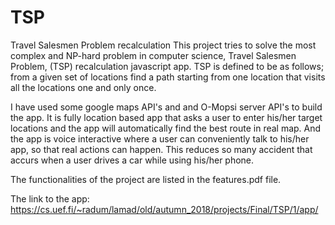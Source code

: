 # TSP
Travel Salesmen Problem recalculation
This project tries to solve the most complex and NP-hard problem in computer science, Travel Salesmen Problem, (TSP) recalculation javascript app. 
TSP is defined to be as follows; from a given set of locations find a path starting from one location that visits all the locations one and only once.

I have used some google maps API's and and O-Mopsi server API's to build the app.
It is fully location based app that asks a user to enter his/her target locations and the app will automatically find the best route in real map.
And the app is voice interactive where a user can conveniently talk to his/her app, so that real actions can happen.
This reduces so many accident that accurs when a user drives a car while using his/her phone. 

The functionalities of the project are listed in the features.pdf file.

The link to the app: https://cs.uef.fi/~radum/lamad/old/autumn_2018/projects/Final/TSP/1/app/
